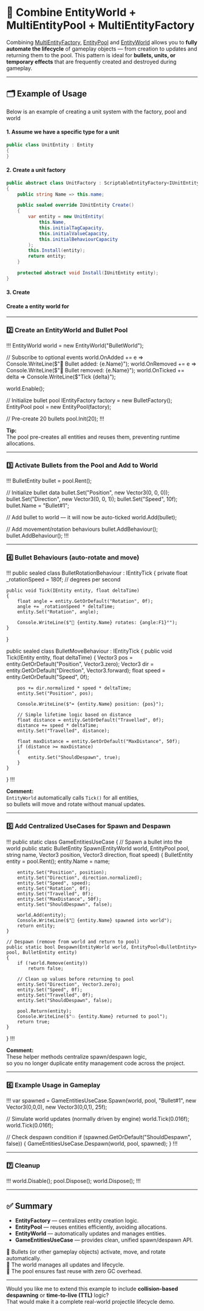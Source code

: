 # 📌 Combine EntityWorld + MultiEntityPool + MultiEntityFactory

Combining [MultiEntityFactory](../Entities/Factories/Manual.md), [EntityPool](../Entities/Pooling/Manual.md)
and [EntityWorld](../Entities/Worlds/Manual.md) allows you to **fully automate the lifecycle** of
gameplay objects — from creation to updates and returning them to the pool. This pattern is ideal for **bullets,
units, or temporary effects** that are frequently created and destroyed during gameplay.

---

## 🗂 Example of Usage

Below is an example of creating a unit system with the factory, pool and world  

#### 1. Assume we have a specific type for a unit

```csharp
public class UnitEntity : Entity
{
}
```

#### 2. Create a unit factory

```csharp
public abstract class UnitFactory : ScriptableEntityFactory<IUnitEntity>
{
    public string Name => this.name;

    public sealed override IUnitEntity Create()
    {
        var entity = new UnitEntity(
            this.Name,
            this.initialTagCapacity,
            this.initialValueCapacity,
            this.initialBehaviourCapacity
        );
        this.Install(entity);
        return entity;
    }

    protected abstract void Install(IUnitEntity entity);
}
```


#### 3. Create


#### Create a entity world for 


---

### 2️⃣ Create an EntityWorld and Bullet Pool

!!!
EntityWorld world = new EntityWorld("BulletWorld");

// Subscribe to optional events
world.OnAdded += e => Console.WriteLine($"🔫 Bullet added: {e.Name}");
world.OnRemoved += e => Console.WriteLine($"💨 Bullet removed: {e.Name}");
world.OnTicked += delta => Console.WriteLine($"Tick {delta}");

world.Enable();

// Initialize bullet pool
IEntityFactory<BulletEntity> factory = new BulletFactory();
EntityPool<BulletEntity> pool = new EntityPool<BulletEntity>(factory);

// Pre-create 20 bullets
pool.Init(20);
!!!

**Tip:**  
The pool pre-creates all entities and reuses them, preventing runtime allocations.

---

### 3️⃣ Activate Bullets from the Pool and Add to World

!!!
BulletEntity bullet = pool.Rent();

// Initialize bullet data
bullet.Set("Position", new Vector3(0, 0, 0));
bullet.Set("Direction", new Vector3(0, 0, 1));
bullet.Set("Speed", 10f);
bullet.Name = "Bullet#1";

// Add bullet to world — it will now be auto-ticked
world.Add(bullet);

// Add movement/rotation behaviours
bullet.AddBehaviour<BulletRotationBehaviour>();
bullet.AddBehaviour<BulletMoveBehaviour>();
!!!

---

### 4️⃣ Bullet Behaviours (auto-rotate and move)

!!!
public sealed class BulletRotationBehaviour : IEntityTick
{
private float _rotationSpeed = 180f; // degrees per second

    public void Tick(IEntity entity, float deltaTime)
    {
        float angle = entity.GetOrDefault("Rotation", 0f);
        angle += _rotationSpeed * deltaTime;
        entity.Set("Rotation", angle);

        Console.WriteLine($"🔄 {entity.Name} rotates: {angle:F1}°");
    }

}

public sealed class BulletMoveBehaviour : IEntityTick
{
public void Tick(IEntity entity, float deltaTime)
{
Vector3 pos = entity.GetOrDefault("Position", Vector3.zero);
Vector3 dir = entity.GetOrDefault("Direction", Vector3.forward);
float speed = entity.GetOrDefault("Speed", 0f);

        pos += dir.normalized * speed * deltaTime;
        entity.Set("Position", pos);

        Console.WriteLine($"➡️ {entity.Name} position: {pos}");
        
        // Simple lifetime logic based on distance
        float distance = entity.GetOrDefault("Travelled", 0f);
        distance += speed * deltaTime;
        entity.Set("Travelled", distance);

        float maxDistance = entity.GetOrDefault("MaxDistance", 50f);
        if (distance >= maxDistance)
        {
            entity.Set("ShouldDespawn", true);
        }
    }

}
!!!

**Comment:**  
`EntityWorld` automatically calls `Tick()` for all entities,  
so bullets will move and rotate without manual updates.

---

### 5️⃣ Add Centralized UseCases for Spawn and Despawn

!!!
public static class GameEntitiesUseCase
{
// Spawn a bullet into the world
public static BulletEntity Spawn(EntityWorld world, EntityPool<BulletEntity> pool, string name, Vector3 position,
Vector3 direction, float speed)
{
BulletEntity entity = pool.Rent();
entity.Name = name;

        entity.Set("Position", position);
        entity.Set("Direction", direction.normalized);
        entity.Set("Speed", speed);
        entity.Set("Rotation", 0f);
        entity.Set("Travelled", 0f);
        entity.Set("MaxDistance", 50f);
        entity.Set("ShouldDespawn", false);

        world.Add(entity);
        Console.WriteLine($"🚀 {entity.Name} spawned into world");
        return entity;
    }

    // Despawn (remove from world and return to pool)
    public static bool Despawn(EntityWorld world, EntityPool<BulletEntity> pool, BulletEntity entity)
    {
        if (!world.Remove(entity))
            return false;

        // Clean up values before returning to pool
        entity.Set("Direction", Vector3.zero);
        entity.Set("Speed", 0f);
        entity.Set("Travelled", 0f);
        entity.Set("ShouldDespawn", false);

        pool.Return(entity);
        Console.WriteLine($"💥 {entity.Name} returned to pool");
        return true;
    }

}
!!!

**Comment:**  
These helper methods centralize spawn/despawn logic,  
so you no longer duplicate entity management code across the project.

---

### 6️⃣ Example Usage in Gameplay

!!!
var spawned = GameEntitiesUseCase.Spawn(world, pool, "Bullet#1", new Vector3(0,0,0), new Vector3(0,0,1), 25f);

// Simulate world updates (normally driven by engine)
world.Tick(0.016f);
world.Tick(0.016f);

// Check despawn condition
if (spawned.GetOrDefault("ShouldDespawn", false))
{
GameEntitiesUseCase.Despawn(world, pool, spawned);
}
!!!

---

### 7️⃣ Cleanup

!!!
world.Disable();
pool.Dispose();
world.Dispose();
!!!

---

## ✅ Summary

- **EntityFactory** — centralizes entity creation logic.
- **EntityPool** — reuses entities efficiently, avoiding allocations.
- **EntityWorld** — automatically updates and manages entities.
- **GameEntitiesUseCase** — provides clean, unified spawn/despawn API.

🔹 Bullets (or other gameplay objects) activate, move, and rotate automatically.  
🔹 The world manages all updates and lifecycle.  
🔹 The pool ensures fast reuse with zero GC overhead.

---

Would you like me to extend this example to include **collision-based despawning** or **time-to-live (TTL)** logic?  
That would make it a complete real-world projectile lifecycle demo.
